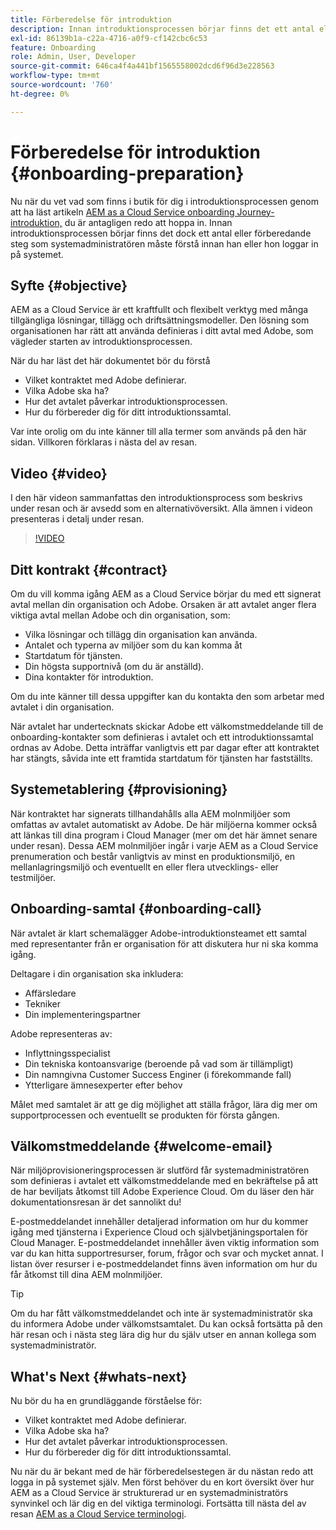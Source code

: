 ```yaml
---
title: Förberedelse för introduktion
description: Innan introduktionsprocessen börjar finns det ett antal eller förberedande steg som systemadministratören måste förstå innan han eller hon loggar in på systemet.
exl-id: 86139b1a-c22a-4716-a0f9-cf142cbc6c53
feature: Onboarding
role: Admin, User, Developer
source-git-commit: 646ca4f4a441bf1565558002dcd6f96d3e228563
workflow-type: tm+mt
source-wordcount: '760'
ht-degree: 0%

---
```


# Förberedelse för introduktion {#onboarding-preparation}

Nu när du vet vad som finns i butik för dig i introduktionsprocessen genom att ha läst artikeln [AEM as a Cloud Service onboarding Journey-introduktion,](overview.md) du är antagligen redo att hoppa in. Innan introduktionsprocessen börjar finns det dock ett antal eller förberedande steg som systemadministratören måste förstå innan han eller hon loggar in på systemet.

## Syfte {#objective}

AEM as a Cloud Service är ett kraftfullt och flexibelt verktyg med många tillgängliga lösningar, tillägg och driftsättningsmodeller. Den lösning som organisationen har rätt att använda definieras i ditt avtal med Adobe, som vägleder starten av introduktionsprocessen.

När du har läst det här dokumentet bör du förstå

* Vilket kontraktet med Adobe definierar.
* Vilka Adobe ska ha?
* Hur det avtalet påverkar introduktionsprocessen.
* Hur du förbereder dig för ditt introduktionssamtal.

Var inte orolig om du inte känner till alla termer som används på den här sidan. Villkoren förklaras i nästa del av resan.

## Video {#video}

I den här videon sammanfattas den introduktionsprocess som beskrivs under resan och är avsedd som en alternativöversikt. Alla ämnen i videon presenteras i detalj under resan.

>[!VIDEO](https://video.tv.adobe.com/v/336959/?quality=12&learn=on)

## Ditt kontrakt {#contract}

Om du vill komma igång AEM as a Cloud Service börjar du med ett signerat avtal mellan din organisation och Adobe. Orsaken är att avtalet anger flera viktiga avtal mellan Adobe och din organisation, som:

* Vilka lösningar och tillägg din organisation kan använda.
* Antalet och typerna av miljöer som du kan komma åt
* Startdatum för tjänsten.
* Din högsta supportnivå (om du är anställd).
* Dina kontakter för introduktion.

Om du inte känner till dessa uppgifter kan du kontakta den som arbetar med avtalet i din organisation.

När avtalet har undertecknats skickar Adobe ett välkomstmeddelande till de onboarding-kontakter som definieras i avtalet och ett introduktionssamtal ordnas av Adobe. Detta inträffar vanligtvis ett par dagar efter att kontraktet har stängts, såvida inte ett framtida startdatum för tjänsten har fastställts.

## Systemetablering {#provisioning}

När kontraktet har signerats tillhandahålls alla AEM molnmiljöer som omfattas av avtalet automatiskt av Adobe. De här miljöerna kommer också att länkas till dina program i Cloud Manager (mer om det här ämnet senare under resan). Dessa AEM molnmiljöer ingår i varje AEM as a Cloud Service prenumeration och består vanligtvis av minst en produktionsmiljö, en mellanlagringsmiljö och eventuellt en eller flera utvecklings- eller testmiljöer.

## Onboarding-samtal {#onboarding-call}

När avtalet är klart schemalägger Adobe-introduktionsteamet ett samtal med representanter från er organisation för att diskutera hur ni ska komma igång.

Deltagare i din organisation ska inkludera:

* Affärsledare
* Tekniker
* Din implementeringspartner

Adobe representeras av:

* Inflyttningsspecialist
* Din tekniska kontoansvarige (beroende på vad som är tillämpligt)
* Din namngivna Customer Success Enginer (i förekommande fall)
* Ytterligare ämnesexperter efter behov

Målet med samtalet är att ge dig möjlighet att ställa frågor, lära dig mer om supportprocessen och eventuellt se produkten för första gången.

## Välkomstmeddelande {#welcome-email}

När miljöprovisioneringsprocessen är slutförd får systemadministratören som definieras i avtalet ett välkomstmeddelande med en bekräftelse på att de har beviljats åtkomst till Adobe Experience Cloud. Om du läser den här dokumentationsresan är det sannolikt du!

E-postmeddelandet innehåller detaljerad information om hur du kommer igång med tjänsterna i Experience Cloud och självbetjäningsportalen för Cloud Manager. E-postmeddelandet innehåller även viktig information som var du kan hitta supportresurser, forum, frågor och svar och mycket annat. I listan över resurser i e-postmeddelandet finns även information om hur du får åtkomst till dina AEM molnmiljöer.

>[!TIP]
>
>Om du har fått välkomstmeddelandet och inte är systemadministratör ska du informera Adobe under välkomstsamtalet. Du kan också fortsätta på den här resan och i nästa steg lära dig hur du själv utser en annan kollega som systemadministratör.

## What&#39;s Next {#whats-next}

Nu bör du ha en grundläggande förståelse för:

* Vilket kontraktet med Adobe definierar.
* Vilka Adobe ska ha?
* Hur det avtalet påverkar introduktionsprocessen.
* Hur du förbereder dig för ditt introduktionssamtal.

Nu när du är bekant med de här förberedelsestegen är du nästan redo att logga in på systemet själv. Men först behöver du en kort översikt över hur AEM as a Cloud Service är strukturerad ur en systemadministratörs synvinkel och lär dig en del viktiga terminologi. Fortsätta till nästa del av resan [AEM as a Cloud Service terminologi](terminology.md).
